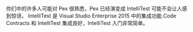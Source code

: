 你们中的许多人可能对 Pex 很熟悉，Pex 已经演变成 IntelliTest 可能不会让人感到惊讶。 IntelliTest 是 Visual Studio Enterprise 2015 中的集成功能.Code Contracts 和 IntelliTest 集成良好，IntelliTest 入门非常简单。
